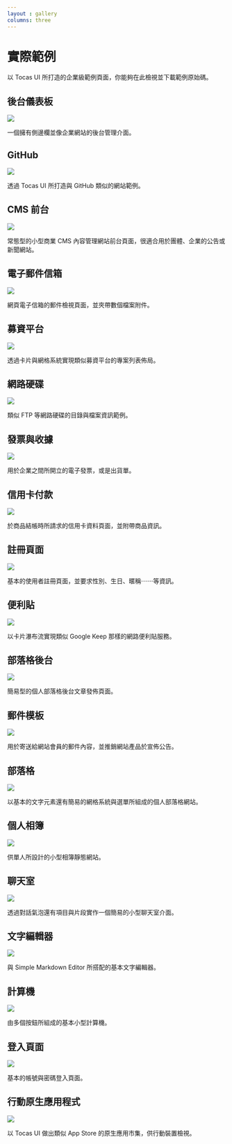 ```yaml
---
layout : gallery
columns: three
---
```


# 實際範例

以 Tocas UI 所打造的企業級範例頁面，你能夠在此檢視並下載範例原始碼。

## 後台儀表板

[![](https://examples.tocas-ui.com/screenshots/dashboard.png)](https://examples.tocas-ui.com/pages/dashboard.html)

一個擁有側邊欄並像企業網站的後台管理介面。

## GitHub

[![](https://examples.tocas-ui.com/screenshots/github.png)](https://examples.tocas-ui.com/pages/github.html)

透過 Tocas UI 所打造與 GitHub 類似的網站範例。

## CMS 前台

[![](https://examples.tocas-ui.com/screenshots/cms.png)](https://examples.tocas-ui.com/pages/cms.html)

常態型的小型商業 CMS 內容管理網站前台頁面，很適合用於團體、企業的公告或新聞網站。

## 電子郵件信箱

[![](https://examples.tocas-ui.com/screenshots/mailbox.png)](https://examples.tocas-ui.com/pages/mailbox.html)

網頁電子信箱的郵件檢視頁面，並夾帶數個檔案附件。

## 募資平台

[![](https://examples.tocas-ui.com/screenshots/crowdfunding.png)](https://examples.tocas-ui.com/pages/crowdfunding.html)

透過卡片與網格系統實現類似募資平台的專案列表佈局。

## 網路硬碟

[![](https://examples.tocas-ui.com/screenshots/network-disk.png)](https://examples.tocas-ui.com/pages/network-disk.html)

類似 FTP 等網路硬碟的目錄與檔案資訊範例。

## 發票與收據

[![](https://examples.tocas-ui.com/screenshots/invoice.png)](https://examples.tocas-ui.com/pages/invoice.html)

用於企業之間所開立的電子發票，或是出貨單。

## 信用卡付款

[![](https://examples.tocas-ui.com/screenshots/payment.png)](https://examples.tocas-ui.com/pages/payment.html)

於商品結帳時所請求的信用卡資料頁面，並附帶商品資訊。

## 註冊頁面

[![](https://examples.tocas-ui.com/screenshots/registration.png)](https://examples.tocas-ui.com/pages/registration.html)

基本的使用者註冊頁面，並要求性別、生日、暱稱⋯⋯等資訊。

## 便利貼

[![](https://examples.tocas-ui.com/screenshots/notes.png)](https://examples.tocas-ui.com/pages/notes.html)

以卡片瀑布流實現類似 Google Keep 那樣的網路便利貼服務。

## 部落格後台

[![](https://examples.tocas-ui.com/screenshots/blog-editor.png)](https://examples.tocas-ui.com/pages/blog-editor.html)

簡易型的個人部落格後台文章發佈頁面。

## 郵件模板

[![](https://examples.tocas-ui.com/screenshots/mail-template.png)](https://examples.tocas-ui.com/pages/mail-template.html)

用於寄送給網站會員的郵件內容，並推銷網站產品於宣佈公告。

## 部落格

[![](https://examples.tocas-ui.com/screenshots/blog.png)](https://examples.tocas-ui.com/pages/blog.html)

以基本的文字元素還有簡易的網格系統與選單所組成的個人部落格網站。

## 個人相簿

[![](https://examples.tocas-ui.com/screenshots/gallery.png)](https://examples.tocas-ui.com/pages/gallery.html)

供單人所設計的小型相簿靜態網站。

## 聊天室

[![](https://examples.tocas-ui.com/screenshots/chatroom.png)](https://examples.tocas-ui.com/pages/chatroom.html)

透過對話氣泡還有項目與片段實作一個簡易的小型聊天室介面。

## 文字編輯器

[![](https://examples.tocas-ui.com/screenshots/editor.png)](https://examples.tocas-ui.com/pages/editor.html)

與 Simple Markdown Editor 所搭配的基本文字編輯器。

## 計算機

[![](https://examples.tocas-ui.com/screenshots/calculator.png)](https://examples.tocas-ui.com/pages/calculator.html)

由多個按鈕所組成的基本小型計算機。

## 登入頁面

[![](https://examples.tocas-ui.com/screenshots/login.png)](https://examples.tocas-ui.com/pages/login.html)

基本的帳號與密碼登入頁面。

## 行動原生應用程式

[![](https://examples.tocas-ui.com/screenshots/native.png)](https://examples.tocas-ui.com/pages/native.html)

以 Tocas UI 做出類似 App Store 的原生應用市集，供行動裝置檢視。
